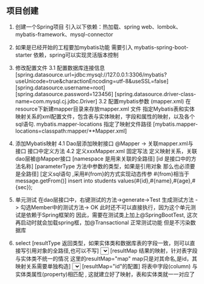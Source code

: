 ## 项目创建
1. 创建一个Spring项目 
    引入以下依赖：热加载、spring web、lombok、mybatis-framework、mysql-connector
2. 如果是已经开始的工程要加mybatis功能
    需要引入 mybatis-spring-boot-starter 依赖，spring可以实现灵活版本控制
3. 修改配置文件
    3.1 配置数据库连接信息
        [spring.datasource.url=jdbc:mysql://127.0.0.1:3306/mybatis?useUnicode=true&charactionEncoding=utf-8&useSSL=false]
        [spring.datasource.username=root]
        [spring.datasource.password=123456]
        [spring.datasource.driver-class-name=com.mysql.cj.jdbc.Driver]
    3.2 配置mybatis参数  (mapper.xml)
        在resource下新建mapper目录来存放mapper.xml 文件
        指定Mybatis表和实体映射关系的xml配置文件，包含表与实体映射，字段和属性的映射，以及各个sql语句.
        mybatis.mapper-locations 指定了映射文件路径
        [mybatis.mapper-locations=classpath:mapper/**Mapper.xml]
4. 添加Mybatis映射
    4.1 Dao层添加映射接口
        @Mapper -> 关联mapper.xml与接口
        接口中定义方法
    4.2 定义xxxMapper.xml
        固定写法
            <?xml version="1.0" encoding="UTF-8" ?>
            <!DOCTYPE mapper
                    PUBLIC "-//mybatis.org//DTD Mapper 3.0//EN"
                    "http://mybatis.org/dtd/mybatis-3-mapper.dtd">
        定义映射关系，关联dao层被@Mapper接口
        [namespace 是用来关联的全路径]
        [id 是接口中的方法名称]
        [parameterType 方法中参数的类型，如果是引用对象 那么也必须要是全路径]
        [定义sql语句 ,采用#{from}的方式实现动态传参 #{from}相当于 message.getFrom()]
            <mapper namespace = "com.example.mybatis.dao.studentMapper">
                <insert id="addStudent" parameterType="java.lang.Integer">
                    insert into students values(#{id},#{name},#{age},#{sec});
                </insert>
            </mapper>     
5. 单元测试
    在dao层接口中，右键测试的方法->generate->Test 生成测试方法 -> 勾选Member中的测试方法-> OK
    此时还不可以直接执行，因为这个单元测试是依赖于Spring框架的
    因此，需要在测试类上加上@SpringBootTest, 这次再启动时就会加载spring框，加@Transactional 正常测试功能 但是不污染数据库
    
6. select
    [resultType 返回类型，如果实体类和数据库表的字段一致，则可以直接写引用对象的全路径,也可以不写]
        <select id="selectById" parameterType="com.example.mybatis.model.students" resultType="com.example.mybatis.model.students">
            select * from students where id = #{id};
        </select>
    [resultMap 结果的映射，针对表字段与实体类不统一的情况 这里的resultMap="map"  map只是对其命名,是id，其映射关系需要单独构造]
        <select id="selectByName" resultMap="map">
            select * from students where name = #{name};
        </select>
    [resultMap="id"的配置] 将表中字段(column) 与 实体类属性(property)相匹配 , 这就建立好了映射，表和实体类就一一对应了
        <resultMap id="map" type="com.example.mybatis.model.students">
                <id column="id" property="id"/>
                <result column="Student_Name" property="name"/>
                <result column="Student_Age" property="age"/>
                <result column="Student_Sec" property="sec"/>
        </resultMap>
